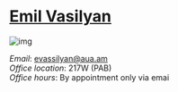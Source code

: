 # [Emil Vasilyan](https://people.aua.am/team_member/emil-vassilyan/)

![img](https://people.aua.am/files/2018/11/emil-vasilyan-1.jpg)

*Email*: evassilyan@aua.am  
*Office location*: 217W (PAB)  
*Office hours*: By appointment only via emai